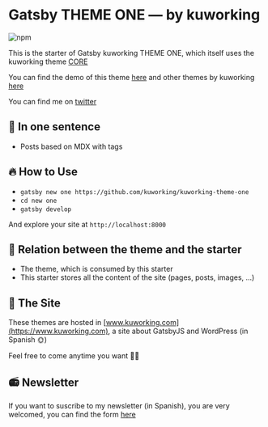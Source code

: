 # Gatsby THEME ONE — by kuworking

![npm](https://img.shields.io/npm/v/kuworking-theme-one?style=flat-square)

This is the starter of Gatsby kuworking THEME ONE, which itself uses the kuworking theme [CORE](https://github.com/kuworking/gatsby-theme-kuworking-core)

You can find the demo of this theme [here](https://www.kuworking.com/themes/one) and other themes by kuworking [here](https://www.kuworking.com/themes)

You can find me on [twitter](https://twitter.com/intent/follow?screen_name=kuworking)

## 🚀 In one sentence

- Posts based on MDX with tags

## 🔥 How to Use

- `gatsby new one https://github.com/kuworking/kuworking-theme-one`
- `cd new one`
- `gatsby develop`

And explore your site at `http://localhost:8000`

## 🤝 Relation between the theme and the starter

- The theme, which is consumed by this starter
- This starter stores all the content of the site (pages, posts, images, ...)

## 🖖 The Site

These themes are hosted in [www.kuworking.com](https://www.kuworking.com), a site about GatsbyJS and WordPress (in Spanish 🌞)

Feel free to come anytime you want 🙋‍♂️

## 📻 Newsletter

If you want to suscribe to my newsletter (in Spanish), you are very welcomed, you can find the form [here](https://www.kuworking.com/list)
